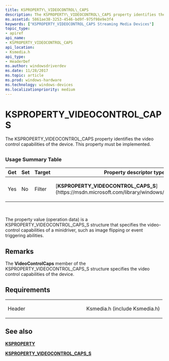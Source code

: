 ```yaml
---
title: KSPROPERTY\_VIDEOCONTROL\_CAPS
description: The KSPROPERTY\_VIDEOCONTROL\_CAPS property identifies the video control capabilities of the device. This property must be implemented.
ms.assetid: 5861ae38-3253-4546-bd9f-975f98e9e3f4
keywords: ["KSPROPERTY_VIDEOCONTROL_CAPS Streaming Media Devices"]
topic_type:
- apiref
api_name:
- KSPROPERTY_VIDEOCONTROL_CAPS
api_location:
- Ksmedia.h
api_type:
- HeaderDef
ms.author: windowsdriverdev
ms.date: 11/28/2017
ms.topic: article
ms.prod: windows-hardware
ms.technology: windows-devices
ms.localizationpriority: medium
---
```


# KSPROPERTY\_VIDEOCONTROL\_CAPS


The KSPROPERTY\_VIDEOCONTROL\_CAPS property identifies the video control capabilities of the device. This property must be implemented.

## <span id="ddk_ksproperty_videocontrol_caps_ks"></span><span id="DDK_KSPROPERTY_VIDEOCONTROL_CAPS_KS"></span>


### <span id="Usage_Summary_Table"></span><span id="usage_summary_table"></span><span id="USAGE_SUMMARY_TABLE"></span>Usage Summary Table

<table>
<colgroup>
<col width="20%" />
<col width="20%" />
<col width="20%" />
<col width="20%" />
<col width="20%" />
</colgroup>
<thead>
<tr class="header">
<th>Get</th>
<th>Set</th>
<th>Target</th>
<th>Property descriptor type</th>
<th>Property value type</th>
</tr>
</thead>
<tbody>
<tr class="odd">
<td><p>Yes</p></td>
<td><p>No</p></td>
<td><p>Filter</p></td>
<td><p>[<strong>KSPROPERTY_VIDEOCONTROL_CAPS_S</strong>](https://msdn.microsoft.com/library/windows/hardware/ff566036)</p></td>
<td><p>[<strong>KSPROPERTY_VIDEOCONTROL_CAPS_S</strong>](https://msdn.microsoft.com/library/windows/hardware/ff566036)</p></td>
</tr>
</tbody>
</table>

 

The property value (operation data) is a KSPROPERTY\_VIDEOCONTROL\_CAPS\_S structure that specifies the video-control capabilities of a minidriver, such as image flipping or event triggering abilities.

Remarks
-------

The **VideoControlCaps** member of the KSPROPERTY\_VIDEOCONTROL\_CAPS\_S structure specifies the video control capabilities of the device.

Requirements
------------

<table>
<colgroup>
<col width="50%" />
<col width="50%" />
</colgroup>
<tbody>
<tr class="odd">
<td><p>Header</p></td>
<td>Ksmedia.h (include Ksmedia.h)</td>
</tr>
</tbody>
</table>

## <span id="see_also"></span>See also


[**KSPROPERTY**](https://msdn.microsoft.com/library/windows/hardware/ff564262)

[**KSPROPERTY\_VIDEOCONTROL\_CAPS\_S**](https://msdn.microsoft.com/library/windows/hardware/ff566036)

 

 






